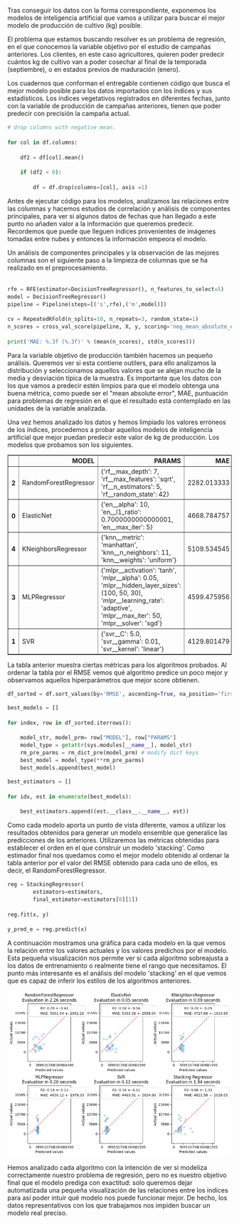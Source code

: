 Tras conseguir los datos con la forma correspondiente, exponemos los modelos de inteligencia artificial que vamos a utilizar para buscar el mejor modelo de producción de cultivo (kg) posible.

El problema que estamos buscando resolver es un problema de regresión, en el que conocemos la variable objetivo por el estudio de campañas anteriores. Los clientes, en este caso agricultores, quieren poder predecir cuántos kg de cultivo van a poder cosechar al final de la temporada (septiembre), o en estados previos de maduración (enero).

Los cuadernos que conforman el entregable contienen código que busca el mejor modelo posible para los datos importados con los índices y sus estadísticos. Los índices vegetativos registrados en diferentes fechas, junto con la variable de producción de campañas anteriores, tienen que poder predecir con precisión la campaña actual.

```python
# drop columns with negative mean.

for col in df.columns:

	df2 = df[col].mean()
	
	if (df2 < 0):
	
		df = df.drop(columns=[col], axis =1)
```

Antes de ejecutar código para los modelos, analizamos las relaciones entre las columnas y hacemos estudios de correlación y análisis de componentes principales, para ver si algunos datos de fechas que han llegado a este punto no añaden valor a la información que queremos predecir. Recordemos que puede que lleguen índices provenientes de imágenes tomadas entre nubes y entonces la información empeora el modelo.

Un análisis de componentes principales y la observación de las mejores columnas son el siguiente paso a la limpieza de columnas que se ha realizado en el preprocesamiento.

```python

rfe = RFE(estimator=DecisionTreeRegressor(), n_features_to_select=5)  
model = DecisionTreeRegressor()
pipeline = Pipeline(steps=[('s',rfe),('m',model)])

cv = RepeatedKFold(n_splits=10, n_repeats=3, random_state=1)
n_scores = cross_val_score(pipeline, X, y, scoring='neg_mean_absolute_error', cv=cv, n_jobs=-1)

print('MAE: %.3f (%.3f)' % (mean(n_scores), std(n_scores)))

```

Para la variable objetivo de producción también hacemos un pequeño análisis. Queremos ver si esta contiene outilers, para ello analizamos la distribución y seleccionamos aquellos valores que se alejan mucho de la media y desviación típica de la muestra. Es importante que los datos con los que vamos a predecir estén limpios para que el modelo obtenga una buena métrica, como puede ser el "mean absolute error", MAE, puntuación para problemas de regresión en el que el resultado está contemplado en las unidades de la variable analizada.

Una vez hemos analizado los datos y hemos limpiado los valores erróneos de los índices, procedemos a probar aquellos modelos de inteligencia artificial que mejor puedan predecir este valor de kg de producción. Los modelos que probamos son los siguientes.

<table border="1" class="dataframe">
  <thead>
    <tr style="text-align: right;">
      <th></th>
      <th>MODEL</th>
      <th>PARAMS</th>
      <th>MAE</th>
      <th>MSE</th>
      <th>RMSE</th>
    </tr>
  </thead>
  <tbody>
    <tr>
      <th>2</th>
      <td>RandomForestRegressor</td>
      <td>{'rf__max_depth': 7, 'rf__max_features': 'sqrt', 'rf__n_estimators': 5, 'rf__random_state': 42}</td>
      <td>2282.013333</td>
      <td>1.464411e+07</td>
      <td>3826.762121</td>
    </tr>
    <tr>
      <th>0</th>
      <td>ElasticNet</td>
      <td>{'en__alpha': 10, 'en__l1_ratio': 0.7000000000000001, 'en__max_iter': 5}</td>
      <td>4668.784757</td>
      <td>4.217480e+07</td>
      <td>6494.212821</td>
    </tr>
    <tr>
      <th>4</th>
      <td>KNeighborsRegressor</td>
      <td>{'knn__metric': 'manhattan', 'knn__n_neighbors': 11, 'knn__weights': 'uniform'}</td>
      <td>5109.534545</td>
      <td>4.310770e+07</td>
      <td>6565.645200</td>
    </tr>
    <tr>
      <th>3</th>
      <td>MLPRegressor</td>
      <td>{'mlpr__activation': 'tanh', 'mlpr__alpha': 0.05, 'mlpr__hidden_layer_sizes': (100, 50, 30), 'mlpr__learning_rate': 'adaptive', 'mlpr__max_iter': 50, 'mlpr__solver': 'sgd'}</td>
      <td>4599.475956</td>
      <td>4.323998e+07</td>
      <td>6575.711553</td>
    </tr>
    <tr>
      <th>1</th>
      <td>SVR</td>
      <td>{'svr__C': 5.0, 'svr__gamma': 0.01, 'svr__kernel': 'linear'}</td>
      <td>4129.801479</td>
      <td>4.749271e+07</td>
      <td>6891.495313</td>
    </tr>
  </tbody>
</table>

La tabla anterior muestra ciertas métricas para los algoritmos probados. Al ordenar la tabla por el RMSE vemos qué algoritmo predice un poco mejor y observamos aquellos hiperparámetros que mejor score obtienen.

```python
df_sorted = df.sort_values(by='RMSE', ascending=True, na_position='first');
```

```python
best_models = []

for index, row in df_sorted.iterrows():

	model_str, model_prm= row["MODEL"], row["PARAMS"]
	model_type = getattr(sys.modules[__name__], model_str)
	rm_pre_parms = rm_dict_pre(model_prm) # modify dict keys
	best_model = model_type(**rm_pre_parms)
	best_models.append(best_model)
```

```python
best_estimators = []

for idx, est in enumerate(best_models):

	best_estimators.append((est.__class__.__name__, est))
```

Como cada modelo aporta un punto de vista diferente, vamos a utilizar los resultados obtenidos para generar un modelo ensemble que generalice las predicciones de los anteriores. Utilizaremos las métricas obtenidas para establecer el orden en el que construir un modelo 'stacking'. Como estimador final nos quedamos como el mejor modelo obtenido al ordenar la tabla anterior por el valor del RMSE obtenido para cada uno de ellos, es decir, el RandomForestRegressor.

```python
reg = StackingRegressor(
		estimators=estimators,
		final_estimator=estimators[0][1])

reg.fit(x, y)

y_pred_e = reg.predict(x)
```

A continuación mostramos una gráfica para cada modelo en la que vemos la relación entre los valores actuales y los valores predichos por el modelo. Esta pequeña visualización nos permite ver si cada algoritmo sobreajusta a los datos de entrenamiento o realmente tiene el rango que necesitamos. El punto más interesante es el análisis del modelo 'stacking' en el que vemos que es capaz de inferir los estilos de los algoritmos anteriores.

![Comparación de los algoritmos. Valores reales vs. los predichos por cada uno de los modelos utilizados.](figures/models-predictions.png)

Hemos analizado cada algoritmo con la intención de ver si modeliza correctamente nuestro problema de regresión, pero no es nuestro objetivo final que el modelo prediga con exactitud: solo queremos dejar automatizada una pequeña visualización de las relaciones entre los índices para así poder intuir qué modelo nos puede funcionar mejor. De hecho, los datos representativos con los que trabajamos nos impiden buscar un modelo real preciso.
